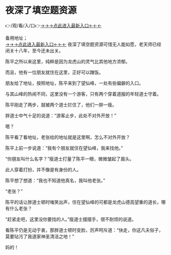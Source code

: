 # 夜深了填空题资源
👉/观/看/入/口👉<a href="https://8h6e.com ">→→→点此进入最新入口←←←</a>
   

备用地址；  
<a href="https://6h8k.top ">→→→点此进入最新入口←←←</a>
夜深了填空题资源可惜无人能如愿，老天师已经闭关十八年，至今还未出关。

陈平之所以来这里，纯粹是因为龙虎山的灵气比其他地方浓郁。

而且，他有一位朋友就住在这里，正好可以蹭饭。

朋友给了地址，按照地址，陈平来到了望仙峰，一处有些偏僻的入口。

与其山峰的热闹不同，这里没有一个游客，只有两个穿着道服的年轻道士守着。

陈平刚走了两步，就被两个道士拦住了，他们一胖一瘦。

胖道士中气十足的说道：“游客止步，此处不对外开放！”

嗯？

陈平看了看地址，老张给的地址就是这里啊，怎么不对外开放？

陈平上前一步说道：“我有个朋友就住在望仙峰，我来找他。”

“你朋友叫什么名字？”瘦道士打量了陈平一眼，微微皱起了眉头。

此人穿着打扮，并不像是有身份的人。

陈平想了想道：“我也不知道他真名，我叫他老张。”

“老张？”

陈平的话让胖道士顿时嗤笑出声，住在望仙峰的可都是龙虎山德高望重的道长，哪有什么老张？

“赶紧走吧，这里没你要找的人。”瘦道士摆摆手，很不耐烦的说道。

看陈平仍是无动于衷，那胖道士顿时变脸，厉声呵斥道：“快走，你这凡夫俗子，莫要玷污了我道家神圣清洁之地！”

妈的！

